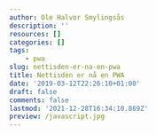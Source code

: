 ```yaml
---
author: Ole Halvor Smylingsås
description: ''
resources: []
categories: []
tags:
    - pwa
slug: nettisden-er-na-en-pwa
title: Nettisden er nå en PWA
date: '2019-03-12T22:26:10+01:00'
draft: false
comments: false
lastmod: '2021-12-28T16:34:10.869Z'
preview: /javascript.jpg
---
```


